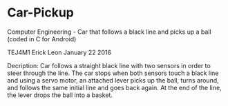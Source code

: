 # Car-Pickup
Computer Engineering - Car that follows a black line and picks up a ball (coded in C for Android)

TEJ4M1
Erick Leon
January 22 2016

Decription:
Car follows a straight black line with two sensors in order to steer through the line.
The car stops when both sensors touch a black line and using a servo motor, an attached lever picks up the ball,
turns around, and follows the same initial line and goes back again. At the end of the line, the lever drops the ball into a 
basket.
